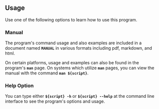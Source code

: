 ## Usage

Use one of the following options to learn how to use this program.


### Manual

The program's command usage and also examples are included in a document named **`MANUAL`** in various formats including pdf, markdown, and html. 

On certain platforms, usage and examples can also be found in the program's **`man`** page. On systems which utilize **`man`** pages, you can view the manual with the command **`man ${script}`**. 


### Help Option

You can type either **`${script} -h`** or **`${script} --help`** at the command line interface to see the program's options and usage.
